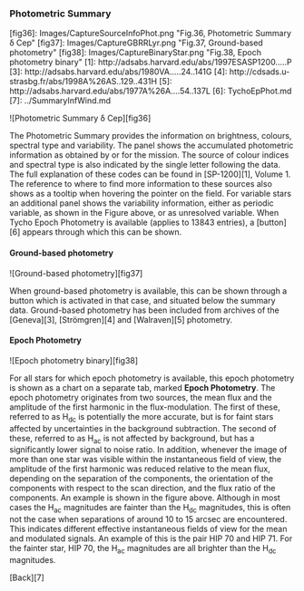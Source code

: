 <h3 id="photomsummary"> Photometric Summary </h3>
[fig36]: Images/CaptureSourceInfoPhot.png "Fig.36, Photometric Summary &delta; Cep"
[fig37]: Images/CaptureGBRRLyr.png "Fig.37, Ground-based photometry"
[fig38]: Images/CaptureBinaryStar.png "Fig.38, Epoch photometry binary"
[1]: http://adsabs.harvard.edu/abs/1997ESASP1200.....P
[3]: http://adsabs.harvard.edu/abs/1980VA.....24..141G
[4]: http://cdsads.u-strasbg.fr/abs/1998A%26AS..129..431H
[5]: http://adsabs.harvard.edu/abs/1977A%26A....54..137L
[6]: TychoEpPhot.md
[7]: ../SummaryInfWind.md

![Photometric Summary &delta; Cep][fig36]

The Photometric Summary provides the information on brightness, colours, spectral type and variability. The panel shows the accumulated photometric information as obtained by or for the mission. The source of colour indices and spectral type is also indicated by the single letter following the data. The full explanation of these codes can be found in [SP-1200][1], Volume 1. The reference to where to find more information to these sources also shows as a tooltip when hovering the pointer on the field. For variable stars an additional panel shows the variability information, either as periodic variable, as shown in the Figure above, or as unresolved variable. When Tycho Epoch Photometry is available (applies to 13843 entries), a [button][6] appears through which this can be shown.

<h4 id="groundbased"> Ground-based photometry </h4>
![Ground-based photometry][fig37]

When ground-based photometry is available, this can be shown through a button which is activated in that case, and situated below the summary data. Ground-based photometry has been included from archives of the
[Geneva][3], [Str&#246;mgren][4] and [Walraven][5] photometry. 

<h4 id="epochphotom"> Epoch Photometry </h4>
![Epoch photometry binary][fig38]

For all stars for which epoch photometry is available, this epoch photometry is shown as a chart on a separate tab, marked **Epoch Photometry**. The epoch photometry originates from two sources, the mean flux and the amplitude of the first harmonic in the flux-modulation. The first of these, referred to as H<sub>dc</sub> is potentially the more accurate, but is for faint stars affected by uncertainties in the background subtraction. The second of these, referred to as H<sub>ac</sub> is not affected by background, but has a significantly lower signal to noise ratio. In addition, whenever the image of more than one star was visible within the instantaneous field of view, the amplitude of the first harmonic was reduced relative to the mean flux, depending on the separation of the components, the orientation of the components with respect to the scan direction, and the flux ratio of the components. An example is shown in the figure above. Although in most cases the H<sub>ac</sub> magnitudes are fainter than the H<sub>dc</sub> magnitudes, this is often not the case when separations of around 10 to 15 arcsec are encountered. This indicates different effective instantaneous fields of view for the mean and modulated signals. An example of this is the pair HIP 70 and HIP 71. For the fainter star, HIP 70, the H<sub>ac</sub> magnitudes are all brighter than the H<sub>dc</sub> magnitudes.

[Back][7]
